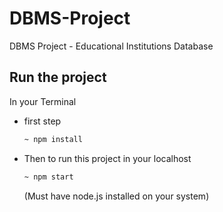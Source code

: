 # DBMS-Project
DBMS Project - Educational Institutions Database

## Run the project

In your Terminal

- first step
  ```bash
  ~ npm install
  ```

- Then to run this project in your localhost
  ```bash
  ~ npm start
  ```
  (Must have node.js installed on your system)

